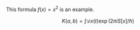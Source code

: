 This formula $f(x) = x^2$ is an example.

$$
K(a,b) = \int \mathcal{D}x(t) \exp(2\pi i S[x]/\hbar)
$$
